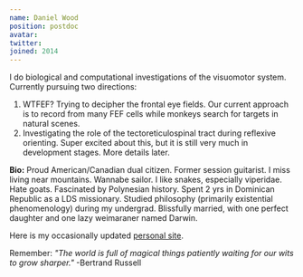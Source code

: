 ```yaml
---
name: Daniel Wood
position: postdoc
avatar: 
twitter:
joined: 2014
---
```



I do biological and computational investigations of the visuomotor system. Currently pursuing two directions:

1. WTFEF? Trying to decipher the frontal eye fields. Our current approach is to record from many FEF cells while monkeys search for targets in natural scenes.
2. Investigating the role of the tectoreticulospinal tract during reflexive orienting. Super excited about this, but it is still very much in development stages. More details later.


**Bio:** Proud American/Canadian dual citizen. Former session guitarist. I miss living near mountains. Wannabe sailor. I like snakes, especially viperidae. Hate goats. Fascinated by Polynesian history. Spent 2 yrs in Dominican Republic as a LDS missionary. Studied philosophy (primarily existential phenomenology) during my undergrad. Blissfully married, with one perfect daughter and one lazy weimaraner named Darwin.

Here is my occasionally updated [personal site](https://sites.google.com/site/danielkentwood/Home).

Remember: _"The world is full of magical things patiently waiting for our wits to grow sharper."_ -Bertrand Russell
